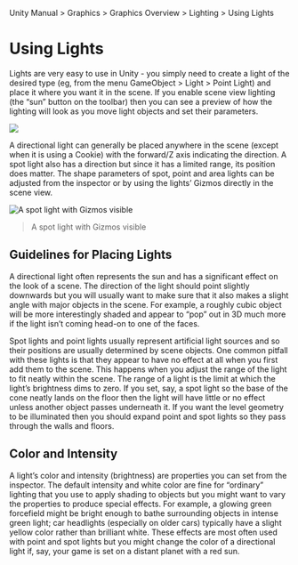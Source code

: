 Unity Manual > Graphics > Graphics Overview > Lighting > Using Lights

# Using Lights

Lights are very easy to use in Unity - you simply need to create a light of the desired type (eg, from the menu GameObject > Light > Point Light) and place it where you want it in the scene. If you enable scene view lighting (the “sun” button on the toolbar) then you can see a preview of how the lighting will look as you move light objects and set their parameters.

![](http://docs.unity3d.com/uploads/Main/LightUsageSceneView.svg)

A directional light can generally be placed anywhere in the scene (except when it is using a Cookie) with the forward/Z axis indicating the direction. A spot light also has a direction but since it has a limited range, its position does matter. The shape parameters of spot, point and area lights can be adjusted from the inspector or by using the lights’ Gizmos directly in the scene view.

![A spot light with Gizmos visible](http://docs.unity3d.com/uploads/Main/LightUsageSpotGizmo.png)

> A spot light with Gizmos visible

## Guidelines for Placing Lights

A directional light often represents the sun and has a significant effect on the look of a scene. The direction of the light should point slightly downwards but you will usually want to make sure that it also makes a slight angle with major objects in the scene. For example, a roughly cubic object will be more interestingly shaded and appear to “pop” out in 3D much more if the light isn’t coming head-on to one of the faces.

Spot lights and point lights usually represent artificial light sources and so their positions are usually determined by scene objects. One common pitfall with these lights is that they appear to have no effect at all when you first add them to the scene. This happens when you adjust the range of the light to fit neatly within the scene. The range of a light is the limit at which the light’s brightness dims to zero. If you set, say, a spot light so the base of the cone neatly lands on the floor then the light will have little or no effect unless another object passes underneath it. If you want the level geometry to be illuminated then you should expand point and spot lights so they pass through the walls and floors.

## Color and Intensity

A light’s color and intensity (brightness) are properties you can set from the inspector. The default intensity and white color are fine for “ordinary” lighting that you use to apply shading to objects but you might want to vary the properties to produce special effects. For example, a glowing green forcefield might be bright enough to bathe surrounding objects in intense green light; car headlights (especially on older cars) typically have a slight yellow color rather than brilliant white. These effects are most often used with point and spot lights but you might change the color of a directional light if, say, your game is set on a distant planet with a red sun.